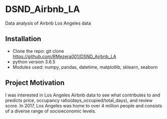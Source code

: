 # DSND_Airbnb_LA
Data analysis of Airbnb Los Angeles data


## Installation

-  Clone the repo: git clone https://github.com/RMezera001/DSND_Airbnb_LA
-  python version 3.6.5
-  Modules used:  numpy, pandas, datetime, matplotlib, sklearn, seaborn

## Project Motivation

I was interested in Los Angeles Airbnb data to see what contributes to and predicts price, occupancy ratio(days_occupied/total_days), and review score.  In 2017, Los Angeles was home to over 4 million people and consists of a diverse range of socioeconomic levels. 
